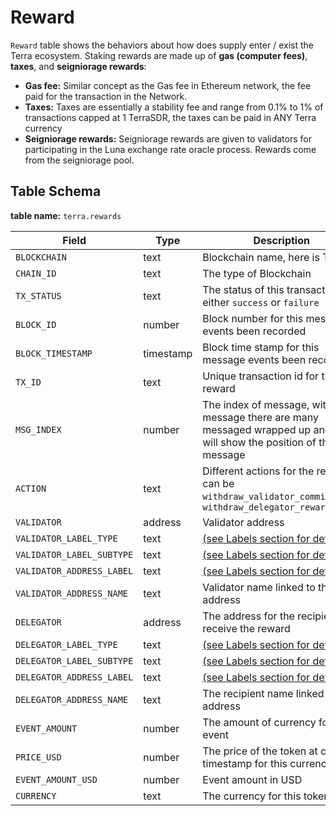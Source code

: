 # Reward

`Reward` table shows the behaviors about how does supply enter / exist the Terra ecosystem. Staking rewards are made up of **gas (computer fees)**, **taxes**, and **seigniorage rewards**:

* **Gas fee:** Similar concept as the Gas fee in Ethereum network, the fee paid for the transaction in the Network.&#x20;
* **Taxes:** Taxes are essentially a stability fee and range from 0.1% to 1% of transactions capped at 1 TerraSDR, the taxes can be paid in ANY Terra currency&#x20;
* **Seigniorage rewards:** Seigniorage rewards are given to validators for participating in the Luna exchange rate oracle process. Rewards come from the seigniorage pool.

## Table Schema

**table name:** `terra.rewards`

| Field                     | Type      | Description                                                                                                                  |
| ------------------------- | --------- | ---------------------------------------------------------------------------------------------------------------------------- |
| `BLOCKCHAIN`              | text      | Blockchain name, here is Terra                                                                                               |
| `CHAIN_ID`                | text      | The type of Blockchain                                                                                                       |
| `TX_STATUS`               | text      | The status of this transaction, either `success` or `failure`                                                                |
| `BLOCK_ID`                | number    | Block number for this message events been recorded                                                                           |
| `BLOCK_TIMESTAMP`         | timestamp | Block time stamp for this message events been recorded                                                                       |
| `TX_ID`                   | text      | Unique transaction id for the reward                                                                                         |
| `MSG_INDEX`               | number    | The index of message, within one message there are many messaged wrapped up and index will show the position of the message  |
| `ACTION`                  | text      | Different actions for the reward, it can be `withdraw_validator_commission`or `withdraw_delegator_rewards`                   |
| `VALIDATOR`               | address   | Validator address                                                                                                            |
| `VALIDATOR_LABEL_TYPE`    | text      | [(see Labels section for details)](../../../data-models/labels/)                                                             |
| `VALIDATOR_LABEL_SUBTYPE` | text      | [(see Labels section for details)](../../../data-models/labels/)                                                             |
| `VALIDATOR_ADDRESS_LABEL` | text      | [(see Labels section for details)](../../../data-models/labels/)                                                             |
| `VALIDATOR_ADDRESS_NAME`  | text      | Validator name linked to the address                                                                                         |
| `DELEGATOR`               | address   | The address for the recipient to receive the reward                                                                          |
| `DELEGATOR_LABEL_TYPE`    | text      | [(see Labels section for details)](../../../data-models/labels/)                                                             |
| `DELEGATOR_LABEL_SUBTYPE` | text      | [(see Labels section for details)](../../../data-models/labels/)                                                             |
| `DELEGATOR_ADDRESS_LABEL` | text      | [(see Labels section for details)](../../../data-models/labels/)                                                             |
| `DELEGATOR_ADDRESS_NAME`  | text      | The recipient name linked to the address                                                                                     |
| `EVENT_AMOUNT`            | number    | The amount of currency for this event                                                                                        |
| `PRICE_USD`               | number    | The price of the token at current timestamp for this currency                                                                |
| `EVENT_AMOUNT_USD`        | number    | Event amount in USD                                                                                                          |
| `CURRENCY`                | text      | The currency for this token                                                                                                  |
